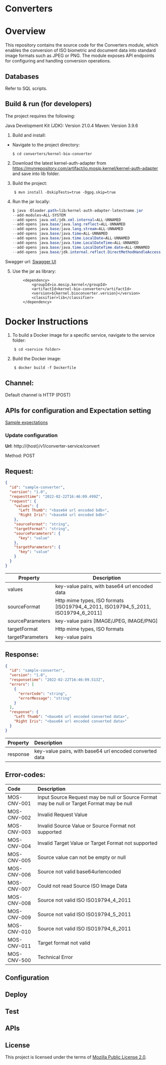 # Converters

# Overview
This repository contains the source code for the Converters module, which enables the conversion of ISO biometric and document data into standard image formats such as JPEG or PNG. The module exposes API endpoints for configuring and handling conversion operations.

## Databases
Refer to SQL scripts.

## Build & run (for developers)

The project requires the following:

Java Development Kit (JDK): Version 21.0.4
Maven: Version 3.9.6

1. Build and install:
 - Navigate to the project directory:

    ```shell
    $ cd converters/kernel-bio-converter
    ```
2. Download the latest kernel-auth-adapter from https://mvnrepository.com/artifact/io.mosip.kernel/kernel-auth-adapter and save into lib folder.

3. Build the project:

```shell
    $ mvn install -DskipTests=true -Dgpg.skip=true
```
4. Run the jar locally:

    ```java
    $ java -Dloader.path=lib/kernel-auth-adapter-latestname.jar 
    --add-modules=ALL-SYSTEM 
    --add-opens java.xml/jdk.xml.internal=ALL-UNNAMED 
    --add-opens java.base/java.lang.reflect=ALL-UNNAMED 
    --add-opens java.base/java.lang.stream=ALL-UNNAMED 
    --add-opens java.base/java.time=ALL-UNNAMED
    --add-opens java.base/java.time.LocalDate=ALL-UNNAMED 
    --add-opens java.base/java.time.LocalDateTime=ALL-UNNAMED 
    --add-opens java.base/java.time.LocalDateTime.date=ALL-UNNAMED 
    --add-opens java.base/jdk.internal.reflect.DirectMethodHandleAccessor=ALL-UNNAMED  -jar target/latestjarname.jar.
    ```

Swagger url: [Swagger UI](http://localhost:8098/v1/converter-service/swagger-ui/index.html)

5. Use the jar as library:

```maven
		<dependency>
			<groupId>io.mosip.kernel</groupId>
			<artifactId>kernel-bio-converter</artifactId>
			<version>${kernel.bioconverter.version}</version>
			<classifier>lib</classifier>
		</dependency>
```

# Docker Instructions

1. To build a Docker image for a specific service, navigate to the service folder:

```shell
    $ cd <service folder>
```

2. Build the Docker image:

```shell
    $ docker build -f Dockerfile
```
        
## Channel:
Default channel is HTTP (POST)

## APIs for configuration and Expectation setting
[Sample expectations](./docs/sampleExpectations.md)

### Update configuration

**Url**: http://{host}/v1/converter-service/convert

Method: POST

## Request:

```json
{
  "id": "sample-converter",
  "version": "1.0",
  "requesttime": "2022-02-22T16:46:09.499Z",
  "request": {
    "values": {
      "Left Thumb": "<base64 url encoded bdb>",
      "Right Iris": "<base64 url encoded bdb>"
    },
    "sourceFormat": "string",
    "targetFormat": "string",
    "sourceParameters": {
      "key": "value"
    },
    "targetParameters": {
      "key": "value"
    }
  }
}
```

| **Property**          | **Description**                                                                  |
| ----------------------| -------------------------------------------------------------------------------- |
| values 					      | key-value pairs, with base64 url encoded data                                    |
| sourceFormat 			    | Http mime types, ISO formats [ISO19794_4_2011, ISO19794_5_2011, ISO19794_6_2011] |
| sourceParameters 		  | key-value pairs [IMAGE/JPEG, IMAGE/PNG]                                          |
| targetFormat 			    | Http mime types, ISO formats                                                     |
| targetParameters 		  | key-value pairs                                                                  |


## Response:
```json
{
  "id": "sample-converter",
  "version": "1.0",
  "responsetime": "2022-02-22T16:46:09.513Z",
  "errors": [
    {
      "errorCode": "string",
      "errorMessage": "string"
    }
  ],
  "response": {
    "Left Thumb": "<base64 url encoded converted data>",
    "Right Iris": "<base64 url encoded converted data>"
  }
}
```

| **Property** | **Description**                                                                            |
| :--------    | :----------------------------------------------------------------------------------------- |
| response     | key-value pairs, with base64 url encoded converted data                                    |


## Error-codes:


| **Code**     | **Description**                  	                                                         |
| :----------- | :------------------------------------------------------------------------------------------ |
| MOS-CNV-001  | Input Source Request may be null or Source Format may be null or Target Format may be null	 |
| MOS-CNV-002  | Invalid Request Value	                                                                     |
| MOS-CNV-003  | Invalid Source Value or Source Format not supported					                               |
| MOS-CNV-004  | Invalid Target Value or Target Format not supported					                               |
| MOS-CNV-005  | Source value can not be empty or null					                                             |
| MOS-CNV-006  | Source not valid base64urlencoded					                                                 |
| MOS-CNV-007  | Could not read Source ISO Image Data				                                                 |
| MOS-CNV-008  | Source not valid ISO ISO19794_4_2011				                                                 |
| MOS-CNV-009  | Source not valid ISO ISO19794_5_2011					                                               |
| MOS-CNV-010  | Source not valid ISO ISO19794_6_2011					                                               |
| MOS-CNV-011  | Target format not valid 																	                                   |
| MOS-CNV-500  | Technical Error																				                                     |


## Configuration


## Deploy


## Test

## APIs

## License
This project is licensed under the terms of [Mozilla Public License 2.0](LICENSE).